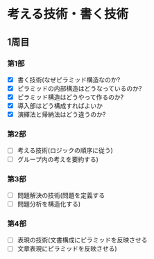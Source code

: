 # 考える技術・書く技術
## 1周目
### 第1部
- [x] 書く技術(なぜピラミッド構造なのか?
- [x] ピラミッドの内部構造はどうなっているのか?
- [x] ピラミッド構造はどうやって作るのか?
- [x] 導入部はどう構成すればよいか
- [x] 演繹法と帰納法はどう違うのか?

### 第2部
- [ ] 考える技術(ロジックの順序に従う)
- [ ] グループ内の考えを要約する)

### 第3部
- [ ] 問題解決の技術(問題を定義する
- [ ] 問題分析を構造化する)

### 第4部
- [ ] 表現の技術(文書構成にピラミッドを反映させる
- [ ] 文章表現にピラミッドを反映させる)
